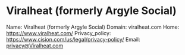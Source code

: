 
# Viralheat (formerly Argyle Social)

Name: Viralheat (formerly Argyle Social)
Domain: viralheat.com
Home: https://www.viralheat.com/
Privacy_policy: https://www.cision.com/us/legal/privacy-policy/
Email: privacy@Viralheat.com
